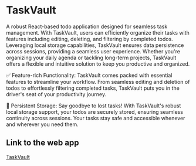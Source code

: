 # TaskVault
A robust React-based todo application designed for seamless task management. 
With TaskVault, users can efficiently organize their tasks with features including editing, deleting, and filtering by completed todos. 
Leveraging local storage capabilities, TaskVault ensures data persistence across sessions, providing a seamless user experience. 
Whether you're organizing your daily agenda or tackling long-term projects, TaskVault offers a flexible and intuitive solution to keep you productive and organized.

✅ Feature-rich Functionality: TaskVault comes packed with essential features to streamline your workflow. From seamless editing and deletion of todos to effortlessly filtering completed tasks, TaskVault puts you in the driver's seat of your productivity journey.

🔄 Persistent Storage: Say goodbye to lost tasks! With TaskVault's robust local storage support, your todos are securely stored, ensuring seamless continuity across sessions. Your tasks stay safe and accessible whenever and wherever you need them.

## Link to the web app

[TaskVault](https://task-vault-react.netlify.app)
